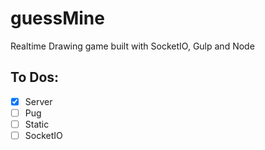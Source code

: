 # guessMine
Realtime Drawing game built with SocketIO, Gulp and Node

## To Dos:

- [x] Server
- [ ] Pug
- [ ] Static
- [ ] SocketIO